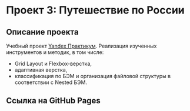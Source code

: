 # Проект 3: Путешествие по России

## Описание проекта
Учебный проект [Yandex Практикум](https://praktikum.yandex.ru/web/ "Курс Веб-разработчик"). Реализация изученных инструментов и методик, в том числе:
* Grid Layout и Flexbox-верстка,
* адаптивная верстка,
* классификация по БЭМ и организация файловой структуры в соответствии с Nested БЭМ.
## Ссылка на GitHub Pages
